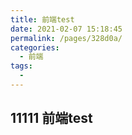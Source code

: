 ```yaml
---
title: 前端test
date: 2021-02-07 15:18:45
permalink: /pages/328d0a/
categories:
  - 前端
tags:
  - 
---
```

## 11111 前端test